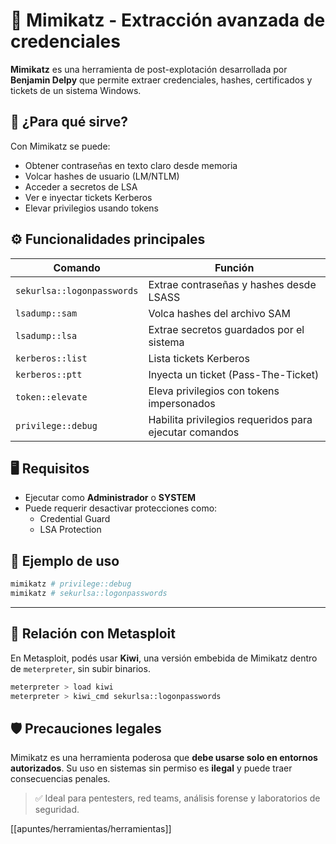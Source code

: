 # 🧠 Mimikatz - Extracción avanzada de credenciales

**Mimikatz** es una herramienta de post-explotación desarrollada por **Benjamin Delpy** que permite extraer credenciales, hashes, certificados y tickets de un sistema Windows.

## 🧬 ¿Para qué sirve?

Con Mimikatz se puede:

- Obtener contraseñas en texto claro desde memoria
- Volcar hashes de usuario (LM/NTLM)
- Acceder a secretos de LSA
- Ver e inyectar tickets Kerberos
- Elevar privilegios usando tokens

## ⚙️ Funcionalidades principales

| Comando                       | Función |
|------------------------------|--------|
| `sekurlsa::logonpasswords`   | Extrae contraseñas y hashes desde LSASS |
| `lsadump::sam`               | Volca hashes del archivo SAM |
| `lsadump::lsa`               | Extrae secretos guardados por el sistema |
| `kerberos::list`             | Lista tickets Kerberos |
| `kerberos::ptt`              | Inyecta un ticket (Pass-The-Ticket) |
| `token::elevate`             | Eleva privilegios con tokens impersonados |
| `privilege::debug`           | Habilita privilegios requeridos para ejecutar comandos |

## 🖥️ Requisitos

- Ejecutar como **Administrador** o **SYSTEM**
- Puede requerir desactivar protecciones como:
  - Credential Guard
  - LSA Protection

## 🧪 Ejemplo de uso

````powershell
mimikatz # privilege::debug
mimikatz # sekurlsa::logonpasswords
````

---

## 🔄 Relación con Metasploit

En Metasploit, podés usar **Kiwi**, una versión embebida de Mimikatz dentro de `meterpreter`, sin subir binarios.

```bash
meterpreter > load kiwi
meterpreter > kiwi_cmd sekurlsa::logonpasswords
```

## 🛡️ Precauciones legales

Mimikatz es una herramienta poderosa que **debe usarse solo en entornos autorizados**. Su uso en sistemas sin permiso es **ilegal** y puede traer consecuencias penales.

> ✅ Ideal para pentesters, red teams, análisis forense y laboratorios de seguridad.

[[apuntes/herramientas/herramientas]]